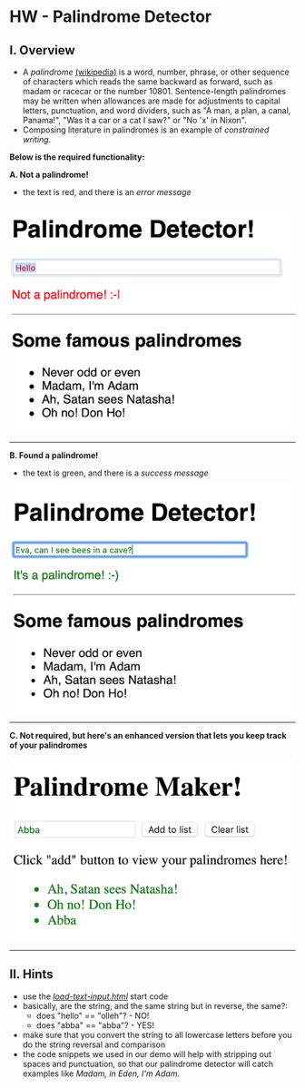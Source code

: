 # HW - Palindrome Detector

## I. Overview

- A *palindrome* [(wikipedia)](https://en.wikipedia.org/wiki/Palindrome) is a word, number, phrase, or other sequence of characters which reads the same backward as forward, such as madam or racecar or the number 10801. Sentence-length palindromes may be written when allowances are made for adjustments to capital letters, punctuation, and word dividers, such as "A man, a plan, a canal, Panama!", "Was it a car or a cat I saw?" or "No 'x' in Nixon".
- Composing literature in palindromes is an example of *constrained writing*.

**Below is the required functionality:**

**A. Not a palindrome!**

- the text is red, and there is an *error message*

![screenshot](_images/HW-palindrome-1.png)

<hr>

**B. Found a palindrome!**

- the text is green, and there is a *success message*

![screenshot](_images/HW-palindrome-2.png)

<hr>

**C. Not required, but here's an enhanced version that lets you keep track of your palindromes**

![screenshot](_images/HW-palindrome-3.png)

<hr>


## II. Hints

- use the [*load-text-input.html*](text-1.md#I-A) start code
- basically, are the string, and the same string but in reverse, the same?:
  - does "hello" == "olleh"? - NO!
  - does "abba" == "abba"? - YES!
- make sure that you convert the string to all lowercase letters before you do the string reversal and comparison
- the code snippets we used in our demo will help with stripping out spaces and punctuation, so that our palindrome detector will catch examples like *Madam, in Eden, I'm Adam.*
